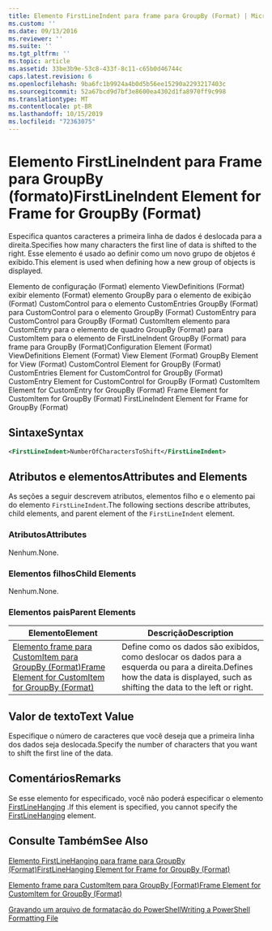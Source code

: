 ```yaml
---
title: Elemento FirstLineIndent para frame para GroupBy (Format) | Microsoft Docs
ms.custom: ''
ms.date: 09/13/2016
ms.reviewer: ''
ms.suite: ''
ms.tgt_pltfrm: ''
ms.topic: article
ms.assetid: 33be3b9e-53c8-433f-8c11-c65b0d46744c
caps.latest.revision: 6
ms.openlocfilehash: 9ba6fc1b9924a4b0d5b56ee15290a2293217403c
ms.sourcegitcommit: 52a67bcd9d7bf3e8600ea4302d1fa8970ff9c998
ms.translationtype: MT
ms.contentlocale: pt-BR
ms.lasthandoff: 10/15/2019
ms.locfileid: "72363075"
---
```

# <a name="firstlineindent-element-for-frame-for-groupby-format"></a><span data-ttu-id="d99ef-102">Elemento FirstLineIndent para Frame para GroupBy (formato)</span><span class="sxs-lookup"><span data-stu-id="d99ef-102">FirstLineIndent Element for Frame for GroupBy (Format)</span></span>

<span data-ttu-id="d99ef-103">Especifica quantos caracteres a primeira linha de dados é deslocada para a direita.</span><span class="sxs-lookup"><span data-stu-id="d99ef-103">Specifies how many characters the first line of data is shifted to the right.</span></span> <span data-ttu-id="d99ef-104">Esse elemento é usado ao definir como um novo grupo de objetos é exibido.</span><span class="sxs-lookup"><span data-stu-id="d99ef-104">This element is used when defining how a new group of objects is displayed.</span></span>

<span data-ttu-id="d99ef-105">Elemento de configuração (Format) elemento ViewDefinitions (Format) exibir elemento (Format) elemento GroupBy para o elemento de exibição (Format) CustomControl para o elemento CustomEntries GroupBy (Format) para CustomControl para o elemento GroupBy (Format) CustomEntry para CustomControl para GroupBy (Format) CustomItem elemento para CustomEntry para o elemento de quadro GroupBy (Format) para CustomItem para o elemento de FirstLineIndent GroupBy (Format) para frame para GroupBy (Format)</span><span class="sxs-lookup"><span data-stu-id="d99ef-105">Configuration Element (Format) ViewDefinitions Element (Format) View Element (Format) GroupBy Element for View (Format) CustomControl Element for GroupBy (Format) CustomEntries Element for CustomControl for GroupBy (Format) CustomEntry Element for CustomControl for GroupBy (Format) CustomItem Element for CustomEntry for GroupBy (Format) Frame Element for CustomItem for GroupBy (Format) FirstLineIndent Element for Frame for GroupBy (Format)</span></span>

## <a name="syntax"></a><span data-ttu-id="d99ef-106">Sintaxe</span><span class="sxs-lookup"><span data-stu-id="d99ef-106">Syntax</span></span>

```xml
<FirstLineIndent>NumberOfCharactersToShift</FirstLineIndent>
```

## <a name="attributes-and-elements"></a><span data-ttu-id="d99ef-107">Atributos e elementos</span><span class="sxs-lookup"><span data-stu-id="d99ef-107">Attributes and Elements</span></span>

<span data-ttu-id="d99ef-108">As seções a seguir descrevem atributos, elementos filho e o elemento pai do elemento `FirstLineIndent`.</span><span class="sxs-lookup"><span data-stu-id="d99ef-108">The following sections describe attributes, child elements, and parent element of the `FirstLineIndent` element.</span></span>

### <a name="attributes"></a><span data-ttu-id="d99ef-109">Atributos</span><span class="sxs-lookup"><span data-stu-id="d99ef-109">Attributes</span></span>

<span data-ttu-id="d99ef-110">Nenhum.</span><span class="sxs-lookup"><span data-stu-id="d99ef-110">None.</span></span>

### <a name="child-elements"></a><span data-ttu-id="d99ef-111">Elementos filhos</span><span class="sxs-lookup"><span data-stu-id="d99ef-111">Child Elements</span></span>

<span data-ttu-id="d99ef-112">Nenhum.</span><span class="sxs-lookup"><span data-stu-id="d99ef-112">None.</span></span>

### <a name="parent-elements"></a><span data-ttu-id="d99ef-113">Elementos pais</span><span class="sxs-lookup"><span data-stu-id="d99ef-113">Parent Elements</span></span>

|<span data-ttu-id="d99ef-114">Elemento</span><span class="sxs-lookup"><span data-stu-id="d99ef-114">Element</span></span>|<span data-ttu-id="d99ef-115">Descrição</span><span class="sxs-lookup"><span data-stu-id="d99ef-115">Description</span></span>|
|-------------|-----------------|
|[<span data-ttu-id="d99ef-116">Elemento frame para CustomItem para GroupBy (Format)</span><span class="sxs-lookup"><span data-stu-id="d99ef-116">Frame Element for CustomItem for GroupBy (Format)</span></span>](./frame-element-for-customitem-for-groupby-format.md)|<span data-ttu-id="d99ef-117">Define como os dados são exibidos, como deslocar os dados para a esquerda ou para a direita.</span><span class="sxs-lookup"><span data-stu-id="d99ef-117">Defines how the data is displayed, such as shifting the data to the left or right.</span></span>|

## <a name="text-value"></a><span data-ttu-id="d99ef-118">Valor de texto</span><span class="sxs-lookup"><span data-stu-id="d99ef-118">Text Value</span></span>

<span data-ttu-id="d99ef-119">Especifique o número de caracteres que você deseja que a primeira linha dos dados seja deslocada.</span><span class="sxs-lookup"><span data-stu-id="d99ef-119">Specify the number of characters that you want to shift the first line of the data.</span></span>

## <a name="remarks"></a><span data-ttu-id="d99ef-120">Comentários</span><span class="sxs-lookup"><span data-stu-id="d99ef-120">Remarks</span></span>

<span data-ttu-id="d99ef-121">Se esse elemento for especificado, você não poderá especificar o elemento [FirstLineHanging](./firstlinehanging-element-for-frame-for-groupby-format.md) .</span><span class="sxs-lookup"><span data-stu-id="d99ef-121">If this element is specified, you cannot specify the [FirstLineHanging](./firstlinehanging-element-for-frame-for-groupby-format.md) element.</span></span>

## <a name="see-also"></a><span data-ttu-id="d99ef-122">Consulte Também</span><span class="sxs-lookup"><span data-stu-id="d99ef-122">See Also</span></span>

[<span data-ttu-id="d99ef-123">Elemento FirstLineHanging para frame para GroupBy (Format)</span><span class="sxs-lookup"><span data-stu-id="d99ef-123">FirstLineHanging Element for Frame for GroupBy (Format)</span></span>](./firstlinehanging-element-for-frame-for-groupby-format.md)

[<span data-ttu-id="d99ef-124">Elemento frame para CustomItem para GroupBy (Format)</span><span class="sxs-lookup"><span data-stu-id="d99ef-124">Frame Element for CustomItem for GroupBy (Format)</span></span>](./frame-element-for-customitem-for-groupby-format.md)

[<span data-ttu-id="d99ef-125">Gravando um arquivo de formatação do PowerShell</span><span class="sxs-lookup"><span data-stu-id="d99ef-125">Writing a PowerShell Formatting File</span></span>](./writing-a-powershell-formatting-file.md)
